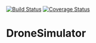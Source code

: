 [![Build Status](https://travis-ci.org/dsajgiouawj/DroneSimulator.svg?branch=master)](https://travis-ci.org/dsajgiouawj/DroneSimulator)
[![Coverage Status](https://coveralls.io/repos/github/dsajgiouawj/DroneSimulator/badge.svg?branch=master)](https://coveralls.io/github/dsajgiouawj/DroneSimulator?branch=master)
# DroneSimulator
